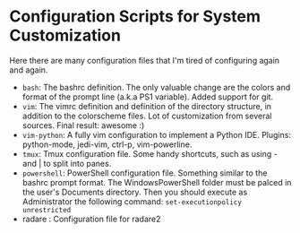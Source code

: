 Configuration Scripts for System Customization
==============================================

Here there are many configuration files that I'm tired 
of configuring again and again.

+ `bash`: The bashrc definition. The only valuable change are the colors and format of the prompt line (a.k.a PS1 variable). Added support for git.
+ `vim`: The vimrc definition and definition of the directory structure, in addition to the colorscheme files. Lot of customization from several sources. Final result: awesome :)
+ `vim-python`: A fully vim configuration to implement a Python IDE. Plugins: python-mode, jedi-vim, ctrl-p, vim-powerline.
+ `tmux`: Tmux configuration file. Some handy shortcuts, such as using - and | to split into panes.
+ `powershell`: PowerShell configuration file. Something similar to the bashrc prompt format. The WindowsPowerShell folder must be palced in the user's Documents directory. Then you should execute as Administrator the following command: `set-executionpolicy unrestricted` 
+  radare : Configuration file for radare2

